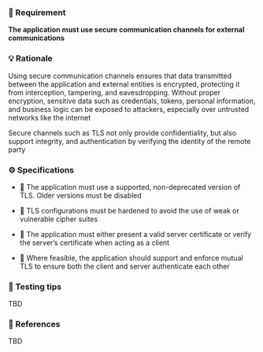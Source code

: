 ### 📌 Requirement
**The application must use secure communication channels for external communications**


### 💡 Rationale 

Using secure communication channels ensures that data transmitted between the application and external entities is encrypted, protecting it from interception, tampering, and eavesdropping. Without proper encryption, sensitive data such as credentials, tokens, personal information, and business logic can be exposed to attackers, especially over untrusted networks like the internet

Secure channels such as TLS not only provide confidentiality, but also support integrity, and authentication by verifying the identity of the remote party


### ⚙️ Specifications 

- 📘 The application must use a supported, non-deprecated version of TLS. Older versions must be disabled

- 📘 TLS configurations must be hardened to avoid the use of weak or vulnerable cipher suites

- 📘 The application must either present a valid server certificate or verify the server’s certificate when acting as a client

- 📘 Where feasible, the application should support and enforce mutual TLS to ensure both the client and server authenticate each other  


### 🧪 Testing tips 
TBD


### 🔗 References 
TBD
